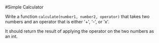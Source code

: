 #Simple Calculator

Write a function `calculate(number1, number2, operator)` that takes two numbers and an operator that is either '+', '-', or 'x'.

It should return the result of applying the operator on the two numbers as an int.
